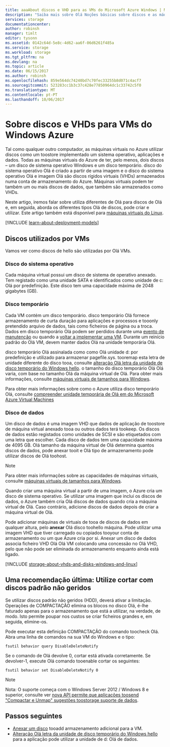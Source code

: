 ```yaml
---
title: aaaAbout discos e VHD para as VMs do Microsoft Azure Windows | Microsoft Docs
description: "Saiba mais sobre Olá Noções básicas sobre discos e as máquinas virtuais de VHDs para Windows no Azure."
services: storage
documentationcenter: 
author: robinsh
manager: timlt
editor: tysonn
ms.assetid: 0142c64d-5e8c-4d62-aa6f-06d6261f485a
ms.service: storage
ms.workload: storage
ms.tgt_pltfrm: na
ms.devlang: na
ms.topic: article
ms.date: 06/15/2017
ms.author: robinsh
ms.openlocfilehash: 859e564dc74240bd7c70fec33255b8d071c4acf7
ms.sourcegitcommit: 523283cc1b3c37c428e77850964dc1c33742c5f0
ms.translationtype: MT
ms.contentlocale: pt-PT
ms.lasthandoff: 10/06/2017
---
```

# <a name="about-disks-and-vhds-for-azure-windows-vms"></a>Sobre discos e VHDs para VMs do Windows Azure
Tal como qualquer outro computador, as máquinas virtuais no Azure utilizar discos como um toostore implementado um sistema operativo, aplicações e dados. Todas as máquinas virtuais do Azure de ter, pelo menos, dois discos – um disco de sistema operativo Windows e um disco temporário. disco do sistema operativo Olá é criado a partir de uma imagem e o disco do sistema operativo Olá e imagem Olá são discos rígidos virtuais (VHDs) armazenados numa conta de armazenamento do Azure. Máquinas virtuais podem ter também um ou mais discos de dados, que também são armazenados como VHDs. 

Neste artigo, iremos falar sobre utiliza diferentes de Olá para discos de Olá e, em seguida, aborda os diferentes tipos Olá de discos, pode criar e utilizar. Este artigo também está disponível para [máquinas virtuais do Linux](storage-about-disks-and-vhds-linux.md).

[!INCLUDE [learn-about-deployment-models](../../includes/learn-about-deployment-models-both-include.md)]

## <a name="disks-used-by-vms"></a>Discos utilizados por VMs

Vamos ver como discos de hello são utilizadas por Olá VMs.

### <a name="operating-system-disk"></a>Disco do sistema operativo
Cada máquina virtual possui um disco de sistema de operativo anexado. Tem registado como uma unidade SATA e identificados como unidade de c: Olá por predefinição. Este disco tem uma capacidade máxima de 2048 gigabytes (GB). 

### <a name="temporary-disk"></a>Disco temporário
Cada VM contém um disco temporário. disco temporário Olá fornece armazenamento de curta duração para aplicações e processos e tooonly pretendido arquivo de dados, tais como ficheiros de página ou a troca. Dados em disco temporário Olá podem ser perdidos durante uma [evento de manutenção](../virtual-machines/windows/manage-availability.md?toc=%2fazure%2fvirtual-machines%2fwindows%2ftoc.json#understand-vm-reboots---maintenance-vs-downtime) ou quando a [voltar a implementar uma VM](../virtual-machines/windows/redeploy-to-new-node.md?toc=%2fazure%2fvirtual-machines%2fwindows%2ftoc.json). Durante um reinício padrão do Olá VM, devem manter dados Olá na unidade temporária Olá.

disco temporário Olá assinalada como como Olá unidade d: por predefinição e utilizado para armazenar pagefile.sys. tooremap esta letra de unidade diferente do disco tooa, consulte [alteração Olá letra da unidade de disco temporário do Windows hello](../virtual-machines/windows/change-drive-letter.md). o tamanho do disco temporário Olá Olá varia, com base no tamanho Olá da máquina virtual de Olá. Para obter mais informações, consulte [máquinas virtuais de tamanhos para Windows](../virtual-machines/windows/sizes.md).

Para obter mais informações sobre como o Azure utiliza disco temporário Olá, consulte [compreender unidade temporária de Olá em do Microsoft Azure Virtual Machines](https://blogs.msdn.microsoft.com/mast/2013/12/06/understanding-the-temporary-drive-on-windows-azure-virtual-machines/)


### <a name="data-disk"></a>Disco de dados
Um disco de dados é uma imagem VHD que dados de aplicação de toostore de máquina virtual anexado tooa ou outros dados terá tookeep. Os discos de dados estão registados como unidades de SCSI e são etiquetados com uma letra que escolher. Cada disco de dados tem uma capacidade máxima de 4095 GB. Olá tamanho da máquina virtual de Olá determina quantos discos de dados, pode anexar tooit e Olá tipo de armazenamento pode utilizar discos de Olá toohost.

> [!NOTE]
> Para obter mais informações sobre as capacidades de máquinas virtuais, consulte [máquinas virtuais de tamanhos para Windows](../virtual-machines/windows/sizes.md).
> 

Quando criar uma máquina virtual a partir de uma imagem, o Azure cria um disco de sistema operativo. Se utilizar uma imagem que inclui os discos de dados, o Azure também cria Olá discos de dados quando cria a máquina virtual de Olá. Caso contrário, adicione discos de dados depois de criar a máquina virtual de Olá.

Pode adicionar máquinas de virtuais de tooa de discos de dados em qualquer altura, pelo **anexar** Olá disco toohello máquina. Pode utilizar uma imagem VHD que tiver carregado ou copiados tooyour conta de armazenamento ou um que Azure cria por si. Anexar um disco de dados associa ficheiro VHD Olá Olá VM colocando uma concessão no Olá VHD, pelo que não pode ser eliminada do armazenamento enquanto ainda está ligado.


[!INCLUDE [storage-about-vhds-and-disks-windows-and-linux](../../includes/storage-about-vhds-and-disks-windows-and-linux.md)]

## <a name="one-last-recommendation-use-trim-with-unmanaged-standard-disks"></a>Uma recomendação última: Utilize cortar com discos padrão não geridos 

Se utilizar discos padrão não geridos (HDD), deverá ativar a limitação. Operações de COMPACTAÇÃO elimina os blocos no disco Olá, é-lhe faturado apenas para o armazenamento que está a utilizar, na verdade, de modo. Isto permite poupar nos custos se criar ficheiros grandes e, em seguida, elimine-os. 

Pode executar esta definição COMPACTAÇÃO do comando toocheck Olá. Abra uma linha de comandos na sua VM do Windows e o tipo:


```
fsutil behavior query DisableDeleteNotify
```

Se o comando de Olá devolve 0, cortar está ativada corretamente. Se devolver-1, execute Olá comando tooenable cortar os seguintes:

```
fsutil behavior set DisableDeleteNotify 0
```

> [!NOTE]
> Nota: O suporte começa com o Windows Server 2012 / Windows 8 e superior, consulte ver [nova API permite que aplicações toosend "Compactar e Unmap" sugestões toostorage suporte de dados](https://msdn.microsoft.com/windows/compatibility/new-api-allows-apps-to-send-trim-and-unmap-hints).
> 

<!-- Might want toomatch next-steps from overview of managed disks -->
## <a name="next-steps"></a>Passos seguintes
* [Anexar um disco](../virtual-machines/windows/attach-managed-disk-portal.md?toc=%2fazure%2fvirtual-machines%2fwindows%2ftoc.json) tooadd armazenamento adicional para a VM.
* [Alteração Olá letra da unidade de disco temporário do Windows hello](../virtual-machines/windows/change-drive-letter.md?toc=%2fazure%2fvirtual-machines%2fwindows%2fclassic%2ftoc.json) para a aplicação pode utilizar a unidade de d: Olá de dados.

